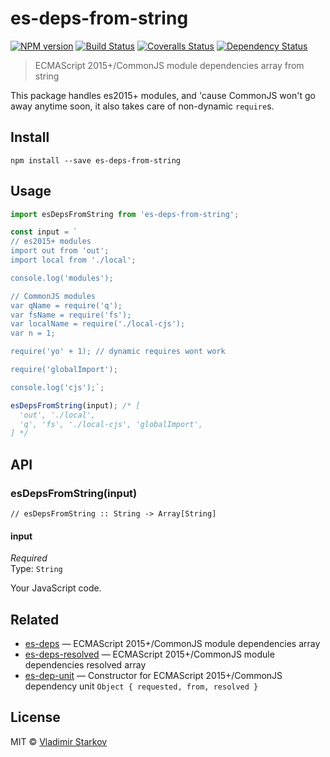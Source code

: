 # es-deps-from-string

[![NPM version][npm-image]][npm-url]
[![Build Status][travis-image]][travis-url]
[![Coveralls Status][coveralls-image]][coveralls-url]
[![Dependency Status][depstat-image]][depstat-url]

> ECMAScript 2015+/CommonJS module dependencies array from string

This package handles es2015+ modules, and 'cause CommonJS won't go away anytime soon, it also
takes care of non-dynamic `require`s.

## Install

    npm install --save es-deps-from-string

## Usage

```js
import esDepsFromString from 'es-deps-from-string';

const input = `
// es2015+ modules
import out from 'out';
import local from './local';

console.log('modules');

// CommonJS modules
var qName = require('q');
var fsName = require('fs');
var localName = require('./local-cjs');
var n = 1;

require('yo' + 1); // dynamic requires wont work

require('globalImport');

console.log('cjs');`;

esDepsFromString(input); /* [
  'out', './local',
  'q', 'fs', './local-cjs', 'globalImport',
] */
```

## API

### esDepsFromString(input)

    // esDepsFromString :: String -> Array[String]

#### input

*Required*  
Type: `String`

Your JavaScript code.

## Related

* [es-deps][es-deps] — ECMAScript 2015+/CommonJS module dependencies array
* [es-deps-resolved][es-deps-resolved] — ECMAScript 2015+/CommonJS module dependencies resolved array
* [es-dep-unit][es-dep-unit] — Constructor for ECMAScript 2015+/CommonJS dependency unit `Object { requested, from, resolved }`

[es-deps]: https://github.com/iamstarkov/es-deps
[es-deps-resolved]: https://github.com/iamstarkov/es-deps-resolved
[es-dep-unit]: https://github.com/iamstarkov/es-dep-unit

## License

MIT © [Vladimir Starkov](https://iamstarkov@gmail.com)

[npm-url]: https://npmjs.org/package/es-deps-from-string
[npm-image]: https://img.shields.io/npm/v/es-deps-from-string.svg?style=flat-square

[travis-url]: https://travis-ci.org/iamstarkov/es-deps-from-string
[travis-image]: https://img.shields.io/travis/iamstarkov/es-deps-from-string.svg?style=flat-square

[coveralls-url]: https://coveralls.io/r/iamstarkov/es-deps-from-string
[coveralls-image]: https://img.shields.io/coveralls/iamstarkov/es-deps-from-string.svg?style=flat-square

[depstat-url]: https://david-dm.org/iamstarkov/es-deps-from-string
[depstat-image]: https://david-dm.org/iamstarkov/es-deps-from-string.svg?style=flat-square
